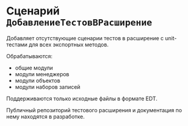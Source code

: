 # Сценарий `ДобавлениеТестовВРасширение`

Добавляет отсутствующие сценарии тестов в расширение с unit-тестами для всех экспортных методов.

Обрабатываются:

- общие модули
- модули менеджеров
- модули объектов
- модули наборов записей

Поддерживаются только исходные файлы в формате EDT.

Публичный репозиторий тестового расширения и документация по нему находятся в разработке.
